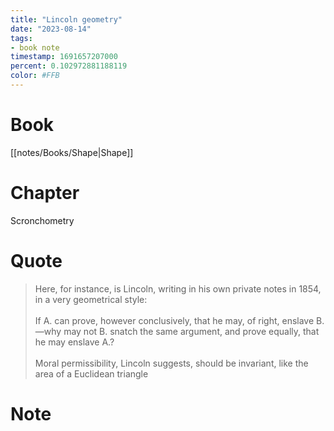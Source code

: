 ```yaml
---
title: "Lincoln geometry"
date: "2023-08-14"
tags:
- book note
timestamp: 1691657207000
percent: 0.102972881188119
color: #FFB
---
```

# Book

[[notes/Books/Shape|Shape]]

# Chapter

Scronchometry

# Quote

>Here, for instance, is Lincoln, writing in his own private notes in 1854, in a very geometrical style: <br><br>If A. can prove, however conclusively, that he may, of right, enslave B.—why may not B. snatch the same argument, and prove equally, that he may enslave A.? <br><br>Moral permissibility, Lincoln suggests, should be invariant, like the area of a Euclidean triangle

# Note

